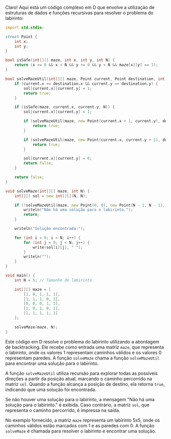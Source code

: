 Claro! Aqui está um código complexo em D que envolve a utilização de estruturas de dados e funções recursivas para resolver o problema do labirinto:

```d
import std.stdio;

struct Point {
    int x;
    int y;
}

bool isSafe(int[][] maze, int x, int y, int N) {
    return (x >= 0 && x < N && y >= 0 && y < N && maze[x][y] == 1);
}

bool solveMazeUtil(int[][] maze, Point current, Point destination, int N, int[][] sol) {
    if (current.x == destination.x && current.y == destination.y) {
        sol[current.x][current.y] = 1;
        return true;
    }

    if (isSafe(maze, current.x, current.y, N)) {
        sol[current.x][current.y] = 1;

        if (solveMazeUtil(maze, new Point(current.x + 1, current.y), destination, N, sol)) {
            return true;
        }

        if (solveMazeUtil(maze, new Point(current.x, current.y + 1), destination, N, sol)) {
            return true;
        }

        sol[current.x][current.y] = 0;
        return false;
    }

    return false;
}

void solveMaze(int[][] maze, int N) {
    int[][] sol = new int[][](N, N);

    if (!solveMazeUtil(maze, new Point(0, 0), new Point(N - 1, N - 1), N, sol)) {
        writeln("Não há uma solução para o labirinto.");
        return;
    }

    writeln("Solução encontrada:");

    for (int i = 0; i < N; i++) {
        for (int j = 0; j < N; j++) {
            write(sol[i][j], " ");
        }
        writeln("");
    }
}

void main() {
    int N = 5; // Tamanho do labirinto

    int[][] maze = [
        [1, 0, 1, 1, 1],
        [1, 1, 1, 0, 1],
        [0, 0, 0, 1, 1],
        [1, 0, 1, 0, 1],
        [1, 1, 1, 1, 1]
    ];

    solveMaze(maze, N);
}
```

Este código em D resolve o problema do labirinto utilizando a abordagem de backtracking. Ele recebe como entrada uma matriz `maze`, que representa o labirinto, onde os valores 1 representam caminhos válidos e os valores 0 representam paredes. A função `solveMaze` chama a função `solveMazeUtil` para encontrar uma solução para o labirinto.

A função `solveMazeUtil` utiliza recursão para explorar todas as possíveis direções a partir da posição atual, marcando o caminho percorrido na matriz `sol`. Quando a função alcança a posição de destino, ela retorna `true`, indicando que uma solução foi encontrada.

Se não houver uma solução para o labirinto, a mensagem "Não há uma solução para o labirinto." é exibida. Caso contrário, a matriz `sol`, que representa o caminho percorrido, é impressa na saída.

No exemplo fornecido, a matriz `maze` representa um labirinto 5x5, onde os caminhos válidos estão marcados com 1 e as paredes com 0. A função `solveMaze` é chamada para resolver o labirinto e encontrar uma solução.